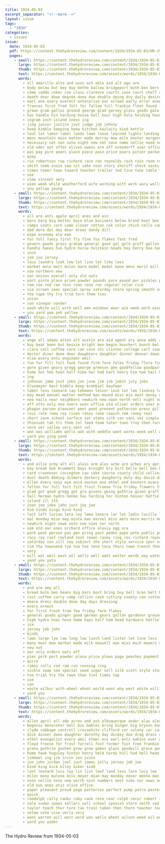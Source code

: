 ```yaml
---
title: 1934-05-03
excerpt_separator: "<!--more-->"
layout: issue
tags:
  - "1934"
categories:
  - issues
issue:
  date: 1934-05-03
  pdf: https://content.thehydroreview.com/content/1934/1934-05-03/HR-1934-05-03.pdf
  pages:
    - small: https://content.thehydroreview.com/content/1934/1934-05-03/small/HR-1934-05-03-01.jpg
      large: https://content.thehydroreview.com/content/1934/1934-05-03/large/HR-1934-05-03-01.jpg
      thumb: https://content.thehydroreview.com/content/1934/1934-05-03/thumbnails/HR-1934-05-03-01.jpg
      text: https://content.thehydroreview.com/assets/words/1934/1934-05-03/HR-1934-05-03-01.txt
      words:
        - all amarillo alto and ason ach able aid alt ago are
        - body belew but bey buy bethe ballew bridgeport both ben bers bounds brown butter boy business batts bigger blue began buggy bristow binger bros big base beans ban bottom been bread boys best bale beacon browne board back bone bridge busi better barber bradley
        - came caddo coker coe class clarence courts case court chelf change corner clinton crail city cord course come calle cinnamon cream coonan car carnegie con cal credit church chief coffee cecil clerk cross company cramp chet county cobb caddy college clever craig carry
        - death door down degree done due double doing dry daily desire daughter depa deal dorothy day david days dress don dent
        - earl ene every everett enterprise ear eileen early error even emmet edith economy end emmett ever
        - frances first fred felt far fallow full frankie fleet found former fire flight farm forth friendly fisher fort fair fine floor frost falling foot from friends falls for fruit fell friday finley fearing few
        - grown gram gallos ground george glad garvey glass goods gale given govern gone gentle grate gave glory gush good gress gay goodpasture going gray general
        - has handle hin harding house hall hour high hole holding hazel how hail hard horse heen helmuth him hung hudson her held head home heard hold hurt hydro had
        - ingram inch island iness ing
        - jing junior justice just judge job johnny
        - keep kimble keeping know kitchen kaulaity kind kettle
        - lout lat lemon label lands lawn loose learned lights landing list loya lent look long large last living left lodge lima lower less little lie lucille low late
        - mons mountain main matter made murray mow mile master margaret more mavis mayer max may miles march miss muni monday much members man middle miller money must mower most manuel masters men mis might many morning
        - necessary nat non note night new not nose name nellie need near news norman now noon nims nees noel
        - old oder oot offer olives owens ore off orendorff over office only
        - pai pay pire pears place piece pain price piers pitzer parker planes piano public pope pass person pair people page policy painting port pink president power pons paper paul part pro
        - quay
        - rio robertson rup richard race ran reynolds rack rain room run running reader road rock read reason relation rolls royal ready red river rochelle
        - smith seem susie saw sit sake soon story sheriff shock sacks senior seat sage see sam step solo store switch struck saturday standing salad shones stockton strong stores share second stave suit special side son sang soli stolen stand still school sky sunday streets sener sales simmons steel sed seems such stover stove show she sim small sale stock set sample sell som sickles say seen sop safe severe short state said sunshine shy slow
        - times tomer town toward teacher trailer ted tice tune table tant trey townsend tiny terra traffie taken tonga tank the them trio try towns than tell
        - use
        - view vincent very
        - wien week while weatherford wife working witt work wary wells wish willard weeks wing war well walk was winner west wild wheat will ways william waller with why way window white walls won
        - you yellow young
    - small: https://content.thehydroreview.com/content/1934/1934-05-03/small/HR-1934-05-03-02.jpg
      large: https://content.thehydroreview.com/content/1934/1934-05-03/large/HR-1934-05-03-02.jpg
      thumb: https://content.thehydroreview.com/content/1934/1934-05-03/thumbnails/HR-1934-05-03-02.jpg
      text: https://content.thehydroreview.com/assets/words/1934/1934-05-03/HR-1934-05-03-02.txt
      words:
        - all are anti apple april anes and ain
        - bars barg big better baie blue business below brand boot bee bros bull black best bag box broom beans brothers boys baby
        - camps coats corn come clover cotton cok colar chick cello canes cheese can company cream cattle
        - dad dere dal day dear dreas dandy dill
        - espe economy ele ean
        - for full fancy first fly fine fox flakes fast fred
        - govern goods grass graham general good gal gold graff gallon gray grain gas garvey glen
        - handle hanes hun hydro horse holstein heads hey henry hea honey
        - inch
        - job jou jersey
        - lace laundry look lew lot line let like lass
        - market mule malt mules mare model medal mane mens merit mill money may millet
        - now northern new
        - oar onions overall only old oats
        - part pinto place prien powder pounds pure pound per pickles pac pany pint price pair pea
        - rem roe red ran ress roan rene run regular rolan rice
        - sia screen sees special spray saturday store spring smooth service safe standard sale seat sales storm stripe styles short silk soap shirts saucer she spies santo shorts sat sack see sport sweet suits sudan
        - the tape thy try trim torn them ties
        - union
        - van vinegar vander
        - wash white will with well wen windows wear wie week work wing welcome weight want
        - you yard yea yeh yellow
    - small: https://content.thehydroreview.com/content/1934/1934-05-03/small/HR-1934-05-03-03.jpg
      large: https://content.thehydroreview.com/content/1934/1934-05-03/large/HR-1934-05-03-03.jpg
      thumb: https://content.thehydroreview.com/content/1934/1934-05-03/thumbnails/HR-1934-05-03-03.jpg
      text: https://content.thehydroreview.com/assets/words/1934/1934-05-03/HR-1934-05-03-03.txt
      words:
        - ange all adams alton alt austin are aid agent ary anna addi and ask american ana avent april avril
        - buy beat been but bessie bright ben begin boschert bunch bal bys boys basket ber bethel baker bayer both beg bill branson
        - clara call coffee care can coin chi clinton college carl county colo coleman carnes count charlie chet carry crissman cases carnegie clear caddo
        - doctor diner done door daughters daughter dinner denver downing demand dungan dimmer doing dan dokas demons does
        - else every entz engineer emil
        - fun for fill full funk found firm fore folks friday flora fine first former from farm fallen frank fon
        - gore given geary gregg george greeson gee goodfellow goodpasture glidewell gra game glenna grad
        - home hot hon hoon half hike her had hart henry him hom harl homes herman hang hest has how helen house high hammond held hor herndon hildebrand hydro
        - ing
        - johnson jake just john jon june jim job jobst july jobs
        - klusmeyer kent kimble keep krehbiel kaufman
        - label less leonard lay lehmann lessor lock lot lem lindsey louie
        - may mead manuel matter method man mound miss mia mast money miller mildred maule more marko moore mon martin mis moser morning marie members most
        - neo nails near neighbors newkirk new noon north nell night nowka not
        - off otto only ono overs over office old oliver orders oner ore
        - phagan parson pleasant pent peat present patterson press pillows pee park per piece pitts pankratz part
        - ross rate roma rey risen rates reno raasch rem raney real
        - short save school surface sat state sith san sani sai simple sylvester store seater stange safe south staples sheriff soh sun sunda see sharry sunday she son show sundeen style stamps subject set sayre shipp sale still saturday states sewing saw sutton small smith
        - thiessen tah tri them tol teed team tater town troy then turn thompson the table theron take tyne thone tie tom thing than
        - vere ver valley very vent val
        - won was williams wells wat with weddle want works week well water wilma watson write wister ways word wall weeks waller wish work will walter
        - yard you ying yand
    - small: https://content.thehydroreview.com/content/1934/1934-05-03/small/HR-1934-05-03-04.jpg
      large: https://content.thehydroreview.com/content/1934/1934-05-03/large/HR-1934-05-03-04.jpg
      thumb: https://content.thehydroreview.com/content/1934/1934-05-03/thumbnails/HR-1934-05-03-04.jpg
      text: https://content.thehydroreview.com/assets/words/1934/1934-05-03/HR-1934-05-03-04.txt
      words:
        - and allie army alt all alois arm ales ache are arbes ary april auxier ath alfred albert
        - bay break bob brummett boys brought bry birt belle bell ben bier ber been big business binger bill blaine back but bertha bank
        - card crownover covington cau cake course county child collier cry coste cai clinton channell
        - dust death deming ditmore dockery daugherty duty day david daughter dear daughters
        - ellen every easy eye enid easton eno ethel end eastern evans
        - felton for full fort fitt fruit froese frie friday flowers friends fan farm frost from fera
        - glad gut good gregg gat gra givens going guthrie given graff gon gerry glen
        - hall herman hydro henke has harding hor hinton hesser hatfield home heo harry heart how had herndon herbert her hidden
        - island ill ith
        - joan joe jake john just joy jee
        - kid kinds kings kine kind
        - last left lucian leta ley lema lenora lar let ladin lucille lot lantz
        - mal monday mise may minta man marvel miss mers more morris most mis mer mary matt many miller morning mason marshall mow mario mies mens
        - newkirk night nowe note now nims ner north
        - oak old oar ones orchard office olevia ogg ora
        - park poot person pas pen pring past peden pope pete public perle present
        - racy roy rast rowland rest rowan raney ring res richard reynolds rain rust rock
        - saturday son sill sey subject she short style service spor sunday sale sell sells station spring sith saving smith state sonn sheriff sank skow standard sun sunrise stick scott seems
        - tim tha townsend tye twa toe tene toca thurs town trench thomas thu them thing tek the
        - very
        - will wal weil west wil wells well want walter words way water was wen weeks with waites waite wille week went williams
        - yand you yata
    - small: https://content.thehydroreview.com/content/1934/1934-05-03/small/HR-1934-05-03-05.jpg
      large: https://content.thehydroreview.com/content/1934/1934-05-03/large/HR-1934-05-03-05.jpg
      thumb: https://content.thehydroreview.com/content/1934/1934-05-03/thumbnails/HR-1934-05-03-05.jpg
      text: https://content.thehydroreview.com/assets/words/1934/1934-05-03/HR-1934-05-03-05.txt
      words:
        - and are amy all
        - bread bulk ben beans big bars best bring buy ball bran belt bologna bacon boush
        - cost coffee carry camp collins cash cutting county can cotton chew crass come corn cream
        - deere dress double done day days dressing
        - every ernest
        - for first fresh from few friday farm flakes
        - general goods ginger good german gears gallon gardener grounds given garden
        - high hydro hoes hose home hays half ham head hardware hatfield her house
        - ice
        - jersey job john
        - kinds
        - lawn large lye law long low lunch land lister let line less
        - many moor mow market made milk maxwell man miss much mowers millet more money moline mower may most mail meal
        - new not
        - oar only orders oats off
        - pies pork part powder place price plows page peaches payment pounds pick pound peck pleasure proper pay
        - quire
        - rakes rolls red ram run running ring
        - sickle soap see special seed sugar sell silk scott style store saucer sale save supply silver small super saturday soon salad sells stock service size sales
        - too trial try the town than tint times top
        - use
        - van
        - waste wilbur with wheel wheat world want why west white will wife wells wise
        - yard you
    - small: https://content.thehydroreview.com/content/1934/1934-05-03/small/HR-1934-05-03-06.jpg
      large: https://content.thehydroreview.com/content/1934/1934-05-03/large/HR-1934-05-03-06.jpg
      thumb: https://content.thehydroreview.com/content/1934/1934-05-03/thumbnails/HR-1934-05-03-06.jpg
      text: https://content.thehydroreview.com/assets/words/1934/1934-05-03/HR-1934-05-03-06.txt
      words:
        - allen april all ade acres and ash albuquerque ander alas alexander ada anderton ale armour andy aid are archie
        - begonia benscoter bell bus bables bring binger big bryson back buy band baby blanche better born business been both butler bulls barbee bea bene bixler ball blaine baker bel billie beulah black bank but bas binder boys bridge
        - clyde cabbage cantrell crosswhite clifford cor colony car cains cecil credit caddo christine cos cheap cole corn church carnegie cale christian chamber couch city class county company clements coker certain coffee came cost chelf
        - dick dinner dane daughter dorothy day dickey don drag dress daugherty during dodge done doe davi daughters
        - ethel evangelist every emil elmer ess earl entz eakins ever ear ead enid end eastern eva
        - floyd froese for frost farrell fost former fust free frankie frederickson fore farm front from friday farmer folks first falone found ford frances finger fare fruit fred friends fitschen fera fields
        - grane guthrie goshen grow grew games glass goodwill grace good greening glenda gave gander govern greenhouse gibbs grade goll gallon george gene given gordon gon goose grad
        - home hawk huguley hinton henry held hardy hull had hell head high herald harr herd hazel harty hydro heidebrecht hudson half hugh hold her has handsome heaton harold hater
        - ishmael ing ice irvin ion ivins
        - jon john jordan joel just james jolly jersey job joe
        - kind king kick kiley kiker kidd
        - last leonard lois loy lin list leaf land less lare lucy lee liberty lloyd lot lights leaders late left lawn luella lace louis life lydia lane litter lemon lester
        - miles many malone miss meyer mian may monday moser menno man most mis made milwee much merchan mules mayo max missouri mail members mont murry magnolia marshall more money moore menary mcvey matters market mabel mary manu merle mapel model men messimer marguerite milk mcphearson mea maxine mare martha mer mckee mey muni
        - noon nellie nose new north nist numbers nest nims nor news ned niehues noel ness neighbor not night now nil name
        - old oun ones otis olive office
        - paper pleasant proud page patterson perfect pump petro pastor pitzer plan past pro points plants pinion present pape pete pope port press pay pound per place pie people pauline pat pair pan paul perle pass price passe
        - quick
        - randolph rally ranks ruby rank rece rear ralph recor robert records rade road russell reber royal record running reasons reynolds rochelle roof regular
        - sale sudan spaan sellars sell school spanish store smith sed star selling supply second stand sauce surprise ser shows south show sedan schools stock steel sterling sunday stover score session souvenir sheldon she sons saturday sparks seed state swartzendruber sung spies sees stockton style sister stange sherman see son service supper sow special
        - taylor teach thur ture tax train taken then thorn teacher tod trailer teen trueman thomas tol tooks tat ton the trip tickel tree than tooth town tom tour tard test
        - velma vote vise verla very
        - went warren will west word was wells wheat wilson weed wil working with western weatherford white water waller willie work wonder week wild well williams welcome want
        - yard you yoder
---
```


The Hydro Review from 1934-05-03

<!--more-->

